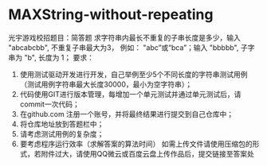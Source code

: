 # MAXString-without-repeating
光宇游戏校招题目：简答题 求字符串内最长不重复的子串长度是多少，输入 "abcabcbb", 不重复子串最大为3，
例如： "abc”或“bca”；输入 "bbbbb", 子字串为 "b", 长度为 1； 
要求：  
1. 使用测试驱动开发进行开发，自己举例至少5个不同长度的字符串测试用例（测试用例字符串最大长度30000，最小为空字符串）；  
2. 代码使用GIT进行版本管理，每增加一个单元测试并通过单元测试后，请commit一次代码；  
3. 在github.com 注册一个账号，并将最终结果进行提交到自己仓库中；  
4. 将仓库地址放到答题栏中；  
5. 请考虑测试用例的复杂度；  
6. 要考虑程序运行效率（求解答案的算法时间） 如需上传文件请使用压缩包的形式，若附件过大，请使用QQ微云或百度云盘上传作品后，提交链接至答案处
